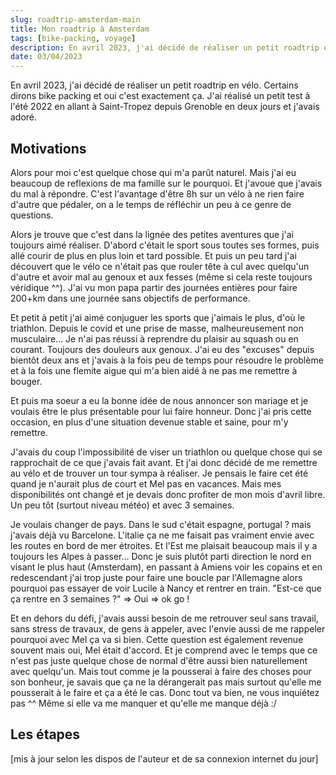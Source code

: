```yaml
---
slug: roadtrip-amsterdam-main
title: Mon roadtrip à Amsterdam
tags: [bike-packing, voyage]
description: En avril 2023, j'ai décidé de réaliser un petit roadtrip en vélo. Certains dirons bike packing et oui c'est exactement ça. J'ai réalisé un petit test à l'été 2022 en allant à Saint-Tropez depuis Grenoble en deux jours et j'avais adoré.
date: 03/04/2023
---
```


En avril 2023, j'ai décidé de réaliser un petit roadtrip en vélo. Certains dirons bike packing et oui c'est exactement ça. J'ai réalisé un petit test à l'été 2022 en allant à Saint-Tropez depuis Grenoble en deux jours et j'avais adoré.

## Motivations

Alors pour moi c'est quelque chose qui m'a parût naturel. Mais j'ai eu beaucoup de reflexions de ma famille sur le pourquoi. Et j'avoue que j'avais du mal à répondre. C'est l'avantage d'être 8h sur un vélo à ne rien faire d'autre que pédaler, on a le temps de réfléchir un peu à ce genre de questions.

Alors je trouve que c'est dans la lignée des petites aventures que j'ai toujours aimé réaliser. D'abord c'était le sport sous toutes ses formes, puis allé courir de plus en plus loin et tard possible. Et puis un peu tard j'ai découvert que le vélo ce n'était pas que rouler tête à cul avec quelqu'un d'autre et avoir mal au genoux et aux fesses (même si cela reste toujours véridique ^^).
J'ai vu mon papa partir des journées entières pour faire 200+km dans une journée sans objectifs de performance.

Et petit à petit j'ai aimé conjuguer les sports que j'aimais le plus, d'où le triathlon. Depuis le covid et une prise de masse, malheureusement non musculaire... Je n'ai pas réussi à reprendre du plaisir au squash ou en courant. Toujours des douleurs aux genoux. J'ai eu des "excuses" depuis bientôt deux ans et j'avais à la fois peu de temps pour résoudre le problème et à la fois une flemite aigue qui m'a bien aidé à ne pas me remettre à bouger.

Et puis ma soeur a eu la bonne idée de nous annoncer son mariage et je voulais être le plus présentable pour lui faire honneur. Donc j'ai pris cette occasion, en plus d'une situation devenue stable et saine, pour m'y remettre.

J'avais du coup l'impossibilité de viser un triathlon ou quelque chose qui se rapprochait de ce que j'avais fait avant. Et j'ai donc décidé de me remettre au vélo et de trouver un tour sympa à réaliser. Je pensais le faire cet été quand je n'aurait plus de court et Mel pas en vacances. Mais mes disponibilités ont changé et je devais donc profiter de mon mois d'avril libre. Un peu tôt (surtout niveau météo) et avec 3 semaines.

Je voulais changer de pays. Dans le sud c'était espagne, portugal ? mais j'avais déjà vu Barcelone. L'italie ça ne me faisait pas vraiment envie avec les routes en bord de mer étroites. Et l'Est me plaisait beaucoup mais il y a toujours les Alpes à passer... Donc je suis plutôt parti direction le nord en visant le plus haut (Amsterdam), en passant à Amiens voir les copains et en redescendant j'ai trop juste pour faire une boucle par l'Allemagne alors pourquoi pas essayer de voir Lucile à Nancy et rentrer en train. "Est-ce que ça rentre en 3 semaines ?" => Oui => ok go !

Et en dehors du défi, j'avais aussi besoin de me retrouver seul sans travail, sans stress de travaux, de gens à appeler, avec l'envie aussi de me rappeler pourquoi avec Mel ça va si bien. Cette question est également revenue souvent mais oui, Mel était d'accord. Et je comprend avec le temps que ce n'est pas juste quelque chose de normal d'être aussi bien naturellement avec quelqu'un. Mais tout comme je la pousserai à faire des choses pour son bonheur, je savais que ça ne la dérangerait pas mais surtout qu'elle me pousserait à le faire et ça a été le cas. Donc tout va bien, ne vous inquiétez pas ^^ Même si elle va me manquer et qu'elle me manque déjà :/

## Les étapes

\[mis à jour selon les dispos de l'auteur et de sa connexion internet du jour\]